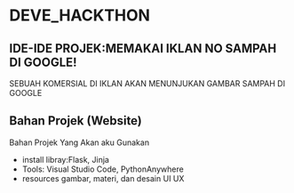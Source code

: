 # DEVE_HACKTHON
 
## IDE-IDE PROJEK:MEMAKAI IKLAN NO SAMPAH DI GOOGLE!
SEBUAH KOMERSIAL DI IKLAN AKAN MENUNJUKAN GAMBAR SAMPAH DI GOOGLE

## Bahan Projek (Website)
Bahan Projek Yang Akan aku Gunakan
* install libray:Flask, Jinja
* Tools: Visual Studio Code, PythonAnywhere
* resources gambar, materi, dan desain UI UX

